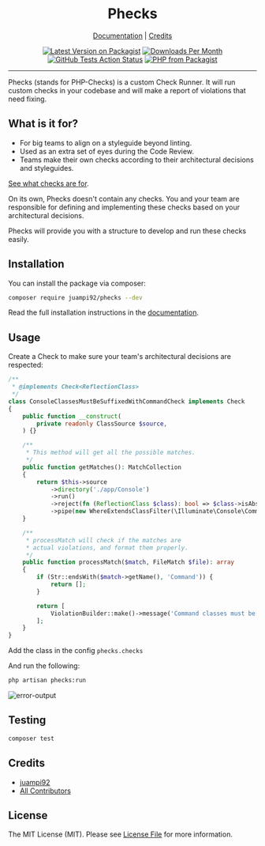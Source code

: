 <div align="center">
    <p>
        <h1>
            Phecks
        </h1>
    </p>
</div>

<p align="center">
    <a href="https://juanpablo2.gitbook.io/phecks/" target="_blank">Documentation</a> |
    <a href="#credits">Credits</a>
</p>

<p align="center">
    <a href="https://packagist.org/packages/juampi92/phecks"><img src="https://img.shields.io/packagist/v/juampi92/phecks.svg?style=flat-square" alt="Latest Version on Packagist"></a>
    <a href="https://packagist.org/packages/juampi92/phecks"><img src="https://img.shields.io/packagist/dm/juampi92/phecks.svg?style=flat-square" alt="Downloads Per Month"></a>
    <a href="https://github.com/juampi92/phecks/actions?query=workflow%3Arun-tests+branch%3Amain"><img src="https://img.shields.io/github/workflow/status/juampi92/phecks/run-tests?label=tests&style=flat-square" alt="GitHub Tests Action Status"></a>
    <a href="https://packagist.org/packages/juampi92/phecks"><img src="https://img.shields.io/packagist/php-v/juampi92/phecks.svg?style=flat-square" alt="PHP from Packagist"></a>
</p>

---

Phecks (stands for PHP-Checks) is a custom Check Runner. It will run custom checks in your codebase and will make a report of violations that need fixing.

## What is it for?

- For big teams to align on a styleguide beyond linting.
- Used as an extra set of eyes during the Code Review.
- Teams make their own checks according to their architectural decisions and styleguides.

[See what checks are for](https://juanpablo2.gitbook.io/phecks/about-phecks/what-is-a-check).

On its own, Phecks doesn't contain any checks.
You and your team are responsible for defining and implementing these checks based on your architectural decisions.

Phecks will provide you with a structure to develop and run these checks easily.

## Installation

You can install the package via composer:

```bash
composer require juampi92/phecks --dev
```

Read the full installation instructions in the [documentation](https://juanpablo2.gitbook.io/phecks/).

## Usage

Create a Check to make sure your team's architectural decisions are respected:

```php
/**
 * @implements Check<ReflectionClass>
 */
class ConsoleClassesMustBeSuffixedWithCommandCheck implements Check
{
    public function __construct(
        private readonly ClassSource $source,
    ) {}

    /**
     * This method will get all the possible matches.
     */
    public function getMatches(): MatchCollection
    {
        return $this->source
            ->directory('./app/Console')
            ->run()
            ->reject(fn (ReflectionClass $class): bool => $class->isAbstract())
            ->pipe(new WhereExtendsClassFilter(\Illuminate\Console\Command::class));
    }

    /**
     * processMatch will check if the matches are
     * actual violations, and format them properly.
     */
    public function processMatch($match, FileMatch $file): array
    {
        if (Str::endsWith($match->getName(), 'Command')) {
            return [];
        }

        return [
            ViolationBuilder::make()->message('Command classes must be suffixed with \'Command\''),
        ];
    }
}
```

Add the class in the config `phecks.checks`

And run the following:

```bash
php artisan phecks:run
```

![error-output](docs/error-output.png)

## Testing

```bash
composer test
```

## Credits

- [juampi92](https://github.com/juampi92)
- [All Contributors](../../contributors)

## License

The MIT License (MIT). Please see [License File](LICENSE.md) for more information.
